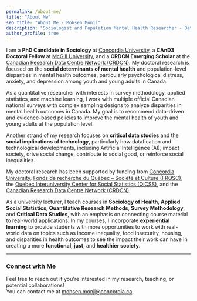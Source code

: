 ```yaml
---
permalink: /about-me/
title: "About Me"
seo_title: "About Me - Mohsen Monji"
description: "Sociologist and Population Mental Health Researcher - Detailed Bio"
author_profile: true
---
```


I am a **PhD Candidate in Sociology** at [Concordia University](https://www.concordia.ca/artsci/sociology-anthropology.html), a **CAnD3 Doctoral Fellow** at [McGill University](https://www.mcgill.ca/cand3/our-people/fellows-2024-25), and a **CRDCN Emerging Scholar** at the [Canadian Research Data Centre Network (CRDCN)](https://crdcn.ca). My doctoral research is focused on the **social determinants of mental health** and population-level disparities in mental health outcomes, particularly psychological distress, anxiety, and depression among youth and young adults in Canada. 

As a quantitative researcher with interests in survey methodology, applied statistics, and machine learning, I work with multiple official Canadian national surveys with complex sampling designs to analyze disparities in mental health outcomes in Canada. My goal is to recommend data-driven and evidence-based policies to improve the mental health of youth and young adults at the population level.

Another strand of my research focuses on **critical data studies** and the **social implications of technology**, particularly how datafication and technological developments, including Artificial Intelligence (AI), impact society, drive social change, contribute to social good, or reinforce social inequalities.⁣

My doctoral research has been supported by funding from [Concordia University](https://www.concordia.ca/artsci/sociology-anthropology.html), [Fonds de recherche du Québec – Société et Culture (FRQSC)](https://www.frq.gouv.qc.ca), the [Quebec Interuniversity Center for Social Statistics (QICSS)](https://www.ciqss.org), and the [Canadian Research Data Centre Network (CRDCN)](https://crdcn.ca).  

As a university lecturer, I teach courses in **Sociology of Health**, **Applied Social Statistics**, **Quantitative Research Methods**, **Survey Methodology**, and **Critical Data Studies**, with an emphasis on connecting course material to real-world applications. In my courses, I incorporate **experiential learning** to provide students with more opportunities to work with real-world data on topics such as income inequality, food insecurity, housing, and disparities in health outcomes to see the impact their work can have in creating a more **functional**, **just**, and **healthier society**.

---

### Connect with Me  

Feel free to reach out if you're interested in my research, teaching, or potential collaborations!  
You can contact me at [mohsen.monji@concordia.ca](mailto:mohsen.monji@concordia.ca).

